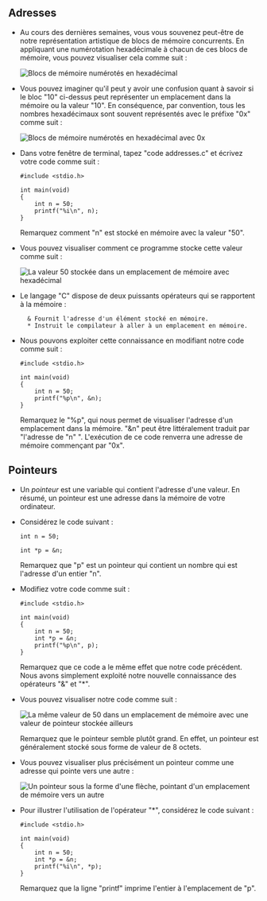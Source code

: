 Adresses
---------

*   Au cours des dernières semaines, vous vous souvenez peut-être de notre représentation artistique de blocs de mémoire concurrents. En appliquant une numérotation hexadécimale à chacun de ces blocs de mémoire, vous pouvez visualiser cela comme suit :

    ![Blocs de mémoire numérotés en hexadécimal](https://cs50.harvard.edu/x/2023/notes/4/cs50Week4Slide065.png "hexadécimal")
    
*   Vous pouvez imaginer qu'il peut y avoir une confusion quant à savoir si le bloc "10" ci-dessus peut représenter un emplacement dans la mémoire ou la valeur "10". En conséquence, par convention, tous les nombres hexadécimaux sont souvent représentés avec le préfixe "0x" comme suit :

    ![Blocs de mémoire numérotés en hexadécimal avec 0x](https://cs50.harvard.edu/x/2023/notes/4/cs50Week4Slide066.png "0x")

*   Dans votre fenêtre de terminal, tapez "code addresses.c" et écrivez votre code comme suit :

        #include <stdio.h>

        int main(void)
        {
            int n = 50;
            printf("%i\n", n);
        }

    Remarquez comment "n" est stocké en mémoire avec la valeur "50".
    
*   Vous pouvez visualiser comment ce programme stocke cette valeur comme suit :

    ![La valeur 50 stockée dans un emplacement de mémoire avec hexadécimal](https://cs50.harvard.edu/x/2023/notes/4/cs50Week4Slide070.png "hexadécimal")
    
*   Le langage "C" dispose de deux puissants opérateurs qui se rapportent à la mémoire :
    
          & Fournit l'adresse d'un élément stocké en mémoire.
          * Instruit le compilateur à aller à un emplacement en mémoire.
    
*   Nous pouvons exploiter cette connaissance en modifiant notre code comme suit :

        #include <stdio.h>

        int main(void)
        {
            int n = 50;
            printf("%p\n", &n);
        }

    Remarquez le "%p", qui nous permet de visualiser l'adresse d'un emplacement dans la mémoire. "&n" peut être littéralement traduit par "l'adresse de "n" ". L'exécution de ce code renverra une adresse de mémoire commençant par "0x".

Pointeurs
--------

*   Un _pointeur_ est une variable qui contient l'adresse d'une valeur. En résumé, un pointeur est une adresse dans la mémoire de votre ordinateur.

*   Considérez le code suivant :

        int n = 50;

        int *p = &n;

    Remarquez que "p" est un pointeur qui contient un nombre qui est l'adresse d'un entier "n".
    
*   Modifiez votre code comme suit :

        #include <stdio.h>

        int main(void)
        {
            int n = 50;
            int *p = &n;
            printf("%p\n", p);
        }

    Remarquez que ce code a le même effet que notre code précédent. Nous avons simplement exploité notre nouvelle connaissance des opérateurs "&" et "*".
    
*   Vous pouvez visualiser notre code comme suit :

    ![La même valeur de 50 dans un emplacement de mémoire avec une valeur de pointeur stockée ailleurs](https://cs50.harvard.edu/x/2023/notes/4/cs50Week4Slide078.png "pointeur")
    
    Remarquez que le pointeur semble plutôt grand. En effet, un pointeur est généralement stocké sous forme de valeur de 8 octets.
    
*   Vous pouvez visualiser plus précisément un pointeur comme une adresse qui pointe vers une autre :

    ![Un pointeur sous la forme d'une flèche, pointant d'un emplacement de mémoire vers un autre](https://cs50.harvard.edu/x/2023/notes/4/cs50Week4Slide079.png "pointeur")
    
*   Pour illustrer l'utilisation de l'opérateur "*", considérez le code suivant :

        #include <stdio.h>

        int main(void)
        {
            int n = 50;
            int *p = &n;
            printf("%i\n", *p);
        }

    Remarquez que la ligne "printf" imprime l'entier à l'emplacement de "p".